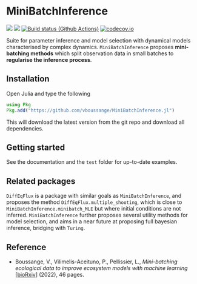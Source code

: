 # MiniBatchInference
[![](https://img.shields.io/badge/docs-stable-blue.svg)](https://vboussange.github.io/MiniBatchInference.jl/stable/)
[![](https://img.shields.io/badge/docs-dev-blue.svg)](https://vboussange.github.io/MiniBatchInference.jl/dev/)
[![Build status (Github Actions)](https://github.com/vboussange/MiniBatchInference.jl/workflows/CI/badge.svg)](https://github.com/vboussange/MiniBatchInference.jl/actions)
[![codecov.io](http://codecov.io/github/vboussange/MiniBatchInference.jl/coverage.svg?branch=main)](http://codecov.io/github/vboussange/MiniBatchInference.jl?branch=main)

Suite for parameter inference and model selection with dynamical models characterised by complex dynamics. `MiniBatchInference` proposes **mini-batching methods** which split observation data in small batches to **regularise the inference process**.

## Installation
Open Julia and type the following
```julia
using Pkg
Pkg.add("https://github.com/vboussange/MiniBatchInference.jl")
```
This will download the latest version from the git repo and download all dependencies.


## Getting started
See the documentation and the `test` folder for up-to-date examples.

## Related packages
`DiffEqFlux` is a package with similar goals as `MiniBatchInference`, and proposes the method `DiffEqFlux.multiple_shooting`, which is close to `MiniBatchInference.minibatch_MLE` but where initial conditions are not inferred. `MiniBatchInference` further proposes several utility methods for model selection, and aims in a near future at proposing full bayesian inference, bridging with `Turing`.

## Reference
- Boussange, V., Vilimelis-Aceituno, P., Pellissier, L., _Mini-batching ecological data to improve ecosystem models with machine learning_ [[bioRxiv](https://www.biorxiv.org/content/10.1101/2022.07.25.501365v1)] (2022), 46 pages.